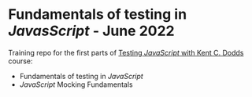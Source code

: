 # Fundamentals of testing in _JavasScript_ - June 2022

Training repo for the first parts of [Testing _JavaScript_ with Kent C. Dodds](https://testingjavascript.com/) course:

- Fundamentals of testing in _JavaScript_
- _JavaScript_ Mocking Fundamentals
